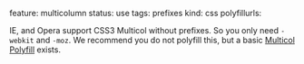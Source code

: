 feature: multicolumn
status: use
tags: prefixes
kind: css
polyfillurls:

IE, and Opera support CSS3 Multicol without prefixes. So you only need `-webkit` and `-moz`. We recommend you do not polyfill this, but a basic [Multicol Polyfill](http://www.csscripting.com/css-multi-column/) exists. 
